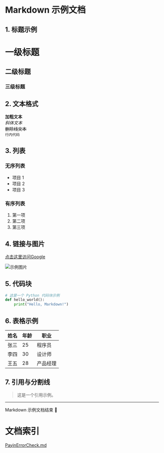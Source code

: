 # Markdown 示例文档

## 1. 标题示例

# 一级标题
## 二级标题
### 三级标题

## 2. 文本格式

**加粗文本**  
*斜体文本*  
~~删除线文本~~  
`行内代码`

## 3. 列表

### 无序列表
- 项目 1
- 项目 2
- 项目 3

### 有序列表
1. 第一项
2. 第二项
3. 第三项

## 4. 链接与图片

[点击这里访问Google](https://www.google.com)

![示例图片](https://via.placeholder.com/150)

## 5. 代码块

```python
# 这是一个 Python 代码块示例
def hello_world():
    print("Hello, Markdown!")
```

## 6. 表格示例

| 姓名  | 年龄 | 职业  |
|------|----|------|
| 张三  | 25 | 程序员 |
| 李四  | 30 | 设计师 |
| 王五  | 28 | 产品经理 |

## 7. 引用与分割线

> 这是一个引用示例。

---

Markdown 示例文档结束 🎉


# 文档索引
[PayinErrorCheck.md](Doc/PayinErrorCheck.md)

